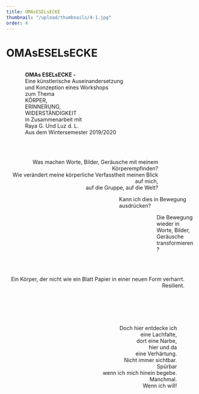 ```yaml
---
title: OMAsESELsECKE
thumbnail: "/upload/thumbnails/4-1.jpg"
order: 4
---
```

# OMAsESELsECKE

<img :src="$withBase('/upload/4-1.jpg')" style="  margin-left: auto;margin-right: auto;max-width:1024px; display: block;"> 




<p style="text-align:left;margin-left: 50px;"><b>OMAs ESELsECKE -</b>  
<br>
Eine künstlerische Auseinandersetzung<br>
und Konzeption eines Workshops<br>
zum Thema<br>
KÖRPER,<br>
ERINNERUNG,<br>
WIDERSTÄNDIGKEIT<br>
in Zusammenarbeit mit<br>
Raya G. Und Luz d. L.<br>
Aus dem Wintersemester 2019/2020<br>
<br>
</p>

<img :src="$withBase('/upload/4-2.jpg')" style="  margin-left: auto;margin-right: 50px;max-width:500px; display: block;">

<p style="text-align:right;margin-right: 100px;"><br>
Was machen Worte, Bilder, Geräusche mit meinem Körperempfinden? <br>
Wie verändert meine körperliche Verfasstheit meinen Blick auf mich,<br>
auf die Gruppe, auf die Welt?<br> </p>
<p style="text-align:left;margin-left: 300px;">
Kann ich dies in Bewegung ausdrücken? </p>
<p style="text-align:left;margin-left: 400px;">
Die Bewegung wieder in Worte, Bilder, Geräusche transformieren?<br><br><br>
</p>

<img :src="$withBase('/upload/4-4.jpg')" style="  margin-left:50px ;margin-right: auto;max-width:500px; display: block;">


<p style="text-align:right;margin-right: 30px;">
Ein Körper, der nicht wie ein Blatt Papier in einer neuen Form verharrt. Resilient. <br><br>
</p>
<img :src="$withBase('/upload/4-5.jpg')" style="  margin-left: auto ;margin-right: 100px;max-width:400px; display: block;">


<p style="text-align:right;margin-right: 50px;">
<br><br><br>
Doch hier entdecke ich <br>
eine Lachfalte, <br>
dort eine Narbe, <br>
hier und da <br>
eine Verhärtung. <br>
Nicht immer sichtbar. <br>
Spürbar <br>
wenn ich mich hinein begebe. <br>
Manchmal. <br>
Wenn ich will!<br>
</p>
<img :src="$withBase('/upload/4-6.jpg')" style="  margin-left:auto ;margin-right: 200px;max-width:700px; display: block;">
<img :src="$withBase('/upload/4-7.png')" style="  margin-left:auto ;margin-right: 200px;max-width:700px; display: block;">











